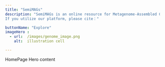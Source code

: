 ```yaml
---
title: "SemiMAGs"
description: "SemiMAGs is an online resource for Metagenome-Assembled Genomes (MAGs) based on PacBio HiFi sequencing technology. We have curated samples from various sources, including the human gut, sheep gut, and seawater, which have been sequenced using PacBio HiFi technology and subsequently binned using SemiBin2. The website showcases the quality, genomic content, and taxonomic annotations of MAGs obtained through PacBio HiFi sequencing. \n
If you utilize our platform, please cite：" 

buttonName: "Explore"
imageHero : 
  - url:  /images/genome_image.png
    alt:  illustration cell

---
```


HomePage Hero content
